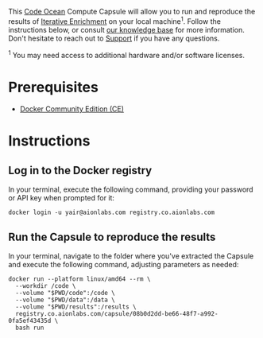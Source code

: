 This [Code Ocean](https://codeocean.com) Compute Capsule will allow you to run and reproduce the results of [Iterative Enrichment](https://co.aionlabs.com/capsule/8226239/tree) on your local machine<sup>1</sup>. Follow the instructions below, or consult [our knowledge base](https://docs.codeocean.com/user-guide/compute-capsule-basics/managing-capsules/exporting-capsules-to-your-local-machine) for more information. Don't hesitate to reach out to [Support](mailto:support@codeocean.com) if you have any questions.

<sup>1</sup> You may need access to additional hardware and/or software licenses.

# Prerequisites

- [Docker Community Edition (CE)](https://www.docker.com/community-edition)

# Instructions

## Log in to the Docker registry

In your terminal, execute the following command, providing your password or API key when prompted for it:
```shell
docker login -u yair@aionlabs.com registry.co.aionlabs.com
```

## Run the Capsule to reproduce the results

In your terminal, navigate to the folder where you've extracted the Capsule and execute the following command, adjusting parameters as needed:
```shell
docker run --platform linux/amd64 --rm \
  --workdir /code \
  --volume "$PWD/code":/code \
  --volume "$PWD/data":/data \
  --volume "$PWD/results":/results \
  registry.co.aionlabs.com/capsule/08b0d2dd-be66-48f7-a992-0fa5ef43435d \
  bash run
```
